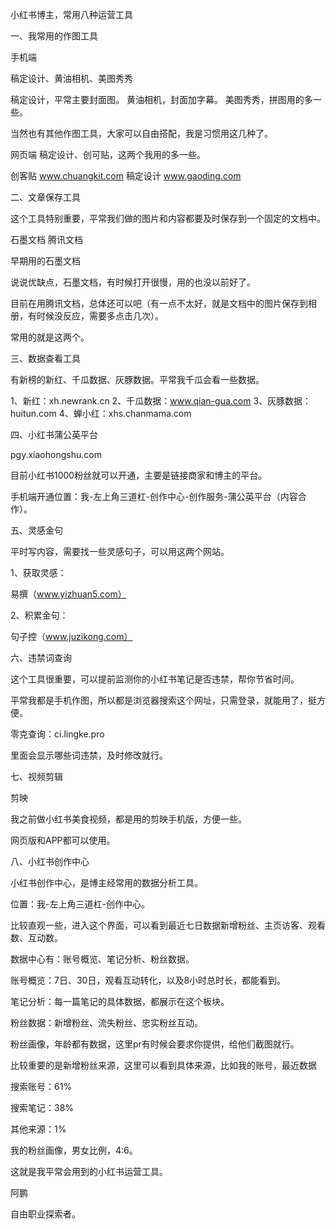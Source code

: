 小红书博主，常用八种运营工具

一、我常用的作图工具

手机端

稿定设计、黄油相机、美图秀秀

稿定设计，平常主要封面图。
黄油相机，封面加字幕。
美图秀秀，拼图用的多一些。

当然也有其他作图工具，大家可以自由搭配，我是习惯用这几种了。

网页端
稿定设计、创可贴，这两个我用的多一些。

创客贴
www.chuangkit.com
稿定设计
www.gaoding.com

二、文章保存工具

这个工具特别重要，平常我们做的图片和内容都要及时保存到一个固定的文档中。

石墨文档
腾讯文档

早期用的石墨文档

说说优缺点，石墨文档，有时候打开很慢，用的也没以前好了。

目前在用腾讯文档，总体还可以吧（有一点不太好，就是文档中的图片保存到相册，有时候没反应，需要多点击几次）。

常用的就是这两个。

三、数据查看工具

有新榜的新红、千瓜数据、灰豚数据。平常我千瓜会看一些数据。

1、新红：xh.newrank.cn
2、千瓜数据：www.qian-gua.com
3、灰豚数据：huitun.com
4、蝉小红：xhs.chanmama.com

四、小红书蒲公英平台

pgy.xiaohongshu.com

目前小红书1000粉丝就可以开通，主要是链接商家和博主的平台。

手机端开通位置：我-左上角三道杠-创作中心-创作服务-蒲公英平台（内容合作）。

五、灵感金句

平时写内容，需要找一些灵感句子，可以用这两个网站。

1、获取灵感：

易撰（www.yizhuan5.com）

2、积累金句：

句子控（www.juzikong.com）

六、违禁词查询

这个工具很重要，可以提前监测你的小红书笔记是否违禁，帮你节省时间。

平常我都是手机作图，所以都是浏览器搜索这个网址，只需登录，就能用了，挺方便。

零克查询：ci.lingke.pro

里面会显示哪些词违禁，及时修改就行。

七、视频剪辑

剪映

我之前做小红书美食视频，都是用的剪映手机版，方便一些。

网页版和APP都可以使用。

八、小红书创作中心

小红书创作中心，是博主经常用的数据分析工具。

位置：我-左上角三道杠-创作中心。

比较直观一些，进入这个界面，可以看到最近七日数据新增粉丝、主页访客、观看数、互动数。

数据中心有：账号概览、笔记分析、粉丝数据。

账号概览：7日、30日，观看互动转化，以及8小时总时长，都能看到。

笔记分析：每一篇笔记的具体数据，都展示在这个板块。

粉丝数据：新增粉丝、流失粉丝、忠实粉丝互动。

粉丝画像，年龄都有数据，这里pr有时候会要求你提供，给他们截图就行。

比较重要的是新增粉丝来源，这里可以看到具体来源，比如我的账号，最近数据

搜索账号：61%

搜索笔记：38%

其他来源：1%

我的粉丝画像，男女比例，4:6。

这就是我平常会用到的小红书运营工具。

阿鹏

自由职业探索者。